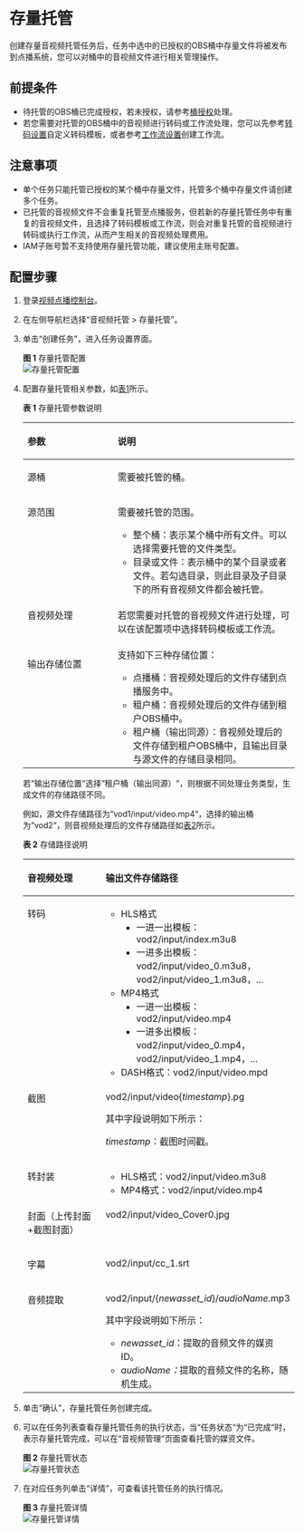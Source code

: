 # 存量托管<a name="vod010033"></a>

创建存量音视频托管任务后，任务中选中的已授权的OBS桶中存量文件将被发布到点播系统，您可以对桶中的音视频文件进行相关管理操作。

## 前提条件<a name="section10455135125018"></a>

-   待托管的OBS桶已完成授权，若未授权，请参考[桶授权](桶授权.md)处理。
-   若您需要对托管的OBS桶中的音视频进行转码或工作流处理，您可以先参考[转码设置](转码设置.md)自定义转码模板，或者参考[工作流设置](工作流设置.md)创建工作流。

## 注意事项<a name="section1431852145818"></a>

-   单个任务只能托管已授权的某个桶中存量文件，托管多个桶中存量文件请创建多个任务。
-   已托管的音视频文件不会重复托管至点播服务，但若新的存量托管任务中有重复的音视频文件，且选择了转码模板或工作流，则会对重复托管的音视频进行转码或执行工作流，从而产生相关的音视频处理费用。
-   IAM子账号暂不支持使用存量托管功能，建议使用主账号配置。

## 配置步骤<a name="section1519941220594"></a>

1.  登录[视频点播控制台](https://console.huaweicloud.com/vod)。
2.  在左侧导航栏选择“音视频托管 \> 存量托管”。
3.  单击“创建任务”，进入任务设置界面。

    **图 1**  存量托管配置<a name="fig291817455446"></a>  
    ![](figures/存量托管配置.png "存量托管配置")

4.  配置存量托管相关参数，如[表1](#table205301130152214)所示。

    **表 1**  存量托管参数说明

    <a name="table205301130152214"></a>
    <table><thead align="left"><tr id="row195305309225"><th class="cellrowborder" valign="top" width="33.18%" id="mcps1.2.3.1.1"><p id="p135301530162216"><a name="p135301530162216"></a><a name="p135301530162216"></a>参数</p>
    </th>
    <th class="cellrowborder" valign="top" width="66.82000000000001%" id="mcps1.2.3.1.2"><p id="p8530153072213"><a name="p8530153072213"></a><a name="p8530153072213"></a>说明</p>
    </th>
    </tr>
    </thead>
    <tbody><tr id="row3530830192215"><td class="cellrowborder" valign="top" width="33.18%" headers="mcps1.2.3.1.1 "><p id="p1453043082211"><a name="p1453043082211"></a><a name="p1453043082211"></a>源桶</p>
    </td>
    <td class="cellrowborder" valign="top" width="66.82000000000001%" headers="mcps1.2.3.1.2 "><p id="p1272594945411"><a name="p1272594945411"></a><a name="p1272594945411"></a>需要被托管的桶。</p>
    </td>
    </tr>
    <tr id="row14530103052216"><td class="cellrowborder" valign="top" width="33.18%" headers="mcps1.2.3.1.1 "><p id="p195306307226"><a name="p195306307226"></a><a name="p195306307226"></a>源范围</p>
    </td>
    <td class="cellrowborder" valign="top" width="66.82000000000001%" headers="mcps1.2.3.1.2 "><p id="p3530430102214"><a name="p3530430102214"></a><a name="p3530430102214"></a>需要被托管的范围。</p>
    <a name="ul356662125510"></a><a name="ul356662125510"></a><ul id="ul356662125510"><li>整个桶：表示某个桶中所有文件。可以选择需要托管的文件类型。</li><li>目录或文件：表示桶中的某个目录或者文件。若勾选目录，则此目录及子目录下的所有音视频文件都会被托管。</li></ul>
    </td>
    </tr>
    <tr id="row473465014263"><td class="cellrowborder" valign="top" width="33.18%" headers="mcps1.2.3.1.1 "><p id="p4735135092617"><a name="p4735135092617"></a><a name="p4735135092617"></a>音视频处理</p>
    </td>
    <td class="cellrowborder" valign="top" width="66.82000000000001%" headers="mcps1.2.3.1.2 "><p id="p187356504260"><a name="p187356504260"></a><a name="p187356504260"></a>若您需要对托管的音视频文件进行处理，可以在该配置项中选择转码模板或工作流。</p>
    </td>
    </tr>
    <tr id="row587932916275"><td class="cellrowborder" valign="top" width="33.18%" headers="mcps1.2.3.1.1 "><p id="p1587922922711"><a name="p1587922922711"></a><a name="p1587922922711"></a>输出存储位置</p>
    </td>
    <td class="cellrowborder" valign="top" width="66.82000000000001%" headers="mcps1.2.3.1.2 "><div class="p" id="p15879152932711"><a name="p15879152932711"></a><a name="p15879152932711"></a>支持如下三种存储位置：<a name="ul1975815416352"></a><a name="ul1975815416352"></a><ul id="ul1975815416352"><li>点播桶：音视频处理后的文件存储到点播服务中。</li><li>租户桶：音视频处理后的文件存储到租户OBS桶中。</li><li>租户桶（输出同源）：音视频处理后的文件存储到租户OBS桶中，且输出目录与源文件的存储目录相同。</li></ul>
    </div>
    </td>
    </tr>
    </tbody>
    </table>

    若“输出存储位置“选择“租户桶（输出同源）“，则根据不同处理业务类型，生成文件的存储路径不同。

    例如，源文件存储路径为“vod1/input/video.mp4“，选择的输出桶为“vod2“，则音视频处理后的文件存储路径如[表2](#vod010032_table34919212005)所示。

    **表 2**  存储路径说明

    <a name="vod010032_table34919212005"></a>
    <table><thead align="left"><tr id="vod010032_row3491321305"><th class="cellrowborder" valign="top" width="35.03%" id="mcps1.2.3.1.1"><p id="vod010032_p94911621904"><a name="vod010032_p94911621904"></a><a name="vod010032_p94911621904"></a>音视频处理</p>
    </th>
    <th class="cellrowborder" valign="top" width="64.97%" id="mcps1.2.3.1.2"><p id="vod010032_p124914211011"><a name="vod010032_p124914211011"></a><a name="vod010032_p124914211011"></a>输出文件存储路径</p>
    </th>
    </tr>
    </thead>
    <tbody><tr id="vod010032_row34915211903"><td class="cellrowborder" valign="top" width="35.03%" headers="mcps1.2.3.1.1 "><p id="vod010032_p949120211007"><a name="vod010032_p949120211007"></a><a name="vod010032_p949120211007"></a>转码</p>
    </td>
    <td class="cellrowborder" valign="top" width="64.97%" headers="mcps1.2.3.1.2 "><a name="vod010032_ul1669637141411"></a><a name="vod010032_ul1669637141411"></a><ul id="vod010032_ul1669637141411"><li>HLS格式<a name="vod010032_ul10345204116333"></a><a name="vod010032_ul10345204116333"></a><ul id="vod010032_ul10345204116333"><li>一进一出模板：vod2/input/index.m3u8</li><li>一进多出模板：vod2/input/video_0.m3u8，vod2/input/video_1.m3u8，...</li></ul>
    </li><li>MP4格式<a name="vod010032_ul4993152193112"></a><a name="vod010032_ul4993152193112"></a><ul id="vod010032_ul4993152193112"><li>一进一出模板：vod2/input/video.mp4</li><li>一进多出模板：vod2/input/video_0.mp4，vod2/input/video_1.mp4，...</li></ul>
    </li><li>DASH格式：vod2/input/video.mpd</li></ul>
    </td>
    </tr>
    <tr id="vod010032_row1549115211902"><td class="cellrowborder" valign="top" width="35.03%" headers="mcps1.2.3.1.1 "><p id="vod010032_p1149110219014"><a name="vod010032_p1149110219014"></a><a name="vod010032_p1149110219014"></a>截图</p>
    </td>
    <td class="cellrowborder" valign="top" width="64.97%" headers="mcps1.2.3.1.2 "><p id="vod010032_p1414105910177"><a name="vod010032_p1414105910177"></a><a name="vod010032_p1414105910177"></a>vod2/input/video{<em id="vod010032_i274485315186"><a name="vod010032_i274485315186"></a><a name="vod010032_i274485315186"></a>timestamp</em>}.pg</p>
    <p id="vod010032_p1688725610223"><a name="vod010032_p1688725610223"></a><a name="vod010032_p1688725610223"></a>其中字段说明如下所示：</p>
    <p id="vod010032_p19927151818239"><a name="vod010032_p19927151818239"></a><a name="vod010032_p19927151818239"></a><em id="vod010032_i1589754801812"><a name="vod010032_i1589754801812"></a><a name="vod010032_i1589754801812"></a>timestamp</em>：截图时间戳。</p>
    </td>
    </tr>
    <tr id="vod010032_row149110216015"><td class="cellrowborder" valign="top" width="35.03%" headers="mcps1.2.3.1.1 "><p id="vod010032_p144921214010"><a name="vod010032_p144921214010"></a><a name="vod010032_p144921214010"></a>转封装</p>
    </td>
    <td class="cellrowborder" valign="top" width="64.97%" headers="mcps1.2.3.1.2 "><a name="vod010032_ul1597655413118"></a><a name="vod010032_ul1597655413118"></a><ul id="vod010032_ul1597655413118"><li>HLS格式：vod2/input/video.m3u8</li><li>MP4格式：vod2/input/video.mp4</li></ul>
    </td>
    </tr>
    <tr id="vod010032_row665510181523"><td class="cellrowborder" valign="top" width="35.03%" headers="mcps1.2.3.1.1 "><p id="vod010032_p16655111819212"><a name="vod010032_p16655111819212"></a><a name="vod010032_p16655111819212"></a>封面（上传封面+截图封面）</p>
    </td>
    <td class="cellrowborder" valign="top" width="64.97%" headers="mcps1.2.3.1.2 "><p id="vod010032_p164911217010"><a name="vod010032_p164911217010"></a><a name="vod010032_p164911217010"></a>vod2/input/video_Cover0.jpg</p>
    </td>
    </tr>
    <tr id="vod010032_row519815111319"><td class="cellrowborder" valign="top" width="35.03%" headers="mcps1.2.3.1.1 "><p id="vod010032_p9198611338"><a name="vod010032_p9198611338"></a><a name="vod010032_p9198611338"></a>字幕</p>
    </td>
    <td class="cellrowborder" valign="top" width="64.97%" headers="mcps1.2.3.1.2 "><p id="vod010032_p19198411318"><a name="vod010032_p19198411318"></a><a name="vod010032_p19198411318"></a>vod2/input/cc_1.srt</p>
    </td>
    </tr>
    <tr id="vod010032_row93212014532"><td class="cellrowborder" valign="top" width="35.03%" headers="mcps1.2.3.1.1 "><p id="vod010032_p1932261418316"><a name="vod010032_p1932261418316"></a><a name="vod010032_p1932261418316"></a>音频提取</p>
    </td>
    <td class="cellrowborder" valign="top" width="64.97%" headers="mcps1.2.3.1.2 "><p id="vod010032_p310714597241"><a name="vod010032_p310714597241"></a><a name="vod010032_p310714597241"></a>vod2/input/{<em id="vod010032_i6107125916247"><a name="vod010032_i6107125916247"></a><a name="vod010032_i6107125916247"></a>newasset_id</em>}/<em id="vod010032_i1340132816269"><a name="vod010032_i1340132816269"></a><a name="vod010032_i1340132816269"></a>audioName</em>.mp3</p>
    <div class="p" id="vod010032_p4866142911254"><a name="vod010032_p4866142911254"></a><a name="vod010032_p4866142911254"></a>其中字段说明如下所示：<a name="vod010032_ul1776843715251"></a><a name="vod010032_ul1776843715251"></a><ul id="vod010032_ul1776843715251"><li><em id="vod010032_i177701332192514"><a name="vod010032_i177701332192514"></a><a name="vod010032_i177701332192514"></a>newasset_id</em>：提取的音频文件的媒资ID。</li><li><em id="vod010032_i1634519552619"><a name="vod010032_i1634519552619"></a><a name="vod010032_i1634519552619"></a>audioName：</em>提取的音频文件的名称，随机生成。</li></ul>
    </div>
    </td>
    </tr>
    </tbody>
    </table>

5.  单击“确认”，存量托管任务创建完成。
6.  可以在任务列表查看存量托管任务的执行状态，当“任务状态“为“已完成“时，表示存量托管完成，可以在“音视频管理“页面查看托管的媒资文件。

    **图 2**  存量托管状态<a name="fig109312069459"></a>  
    ![](figures/存量托管状态.png "存量托管状态")

7.  在对应任务列单击“详情”，可查看该托管任务的执行情况。

    **图 3**  存量托管详情<a name="fig2463515184520"></a>  
    ![](figures/存量托管详情.png "存量托管详情")


